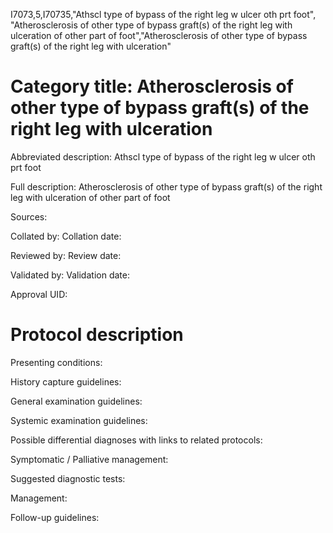I7073,5,I70735,"Athscl type of bypass of the right leg w ulcer oth prt foot", "Atherosclerosis of other type of bypass graft(s) of the right leg with ulceration of other part of foot","Atherosclerosis of other type of bypass graft(s) of the right leg with ulceration"
# Category title: Atherosclerosis of other type of bypass graft(s) of the right leg with ulceration

Abbreviated description: Athscl type of bypass of the right leg w ulcer oth prt foot

Full description: Atherosclerosis of other type of bypass graft(s) of the right leg with ulceration of other part of foot

Sources:

Collated by:
Collation date:

Reviewed by:
Review date:

Validated by:
Validation date:

Approval UID:

# Protocol description

Presenting conditions:

History capture guidelines:

General examination guidelines:

Systemic examination guidelines:

Possible differential diagnoses with links to related protocols:

Symptomatic / Palliative management:

Suggested diagnostic tests:

Management:

Follow-up guidelines:
